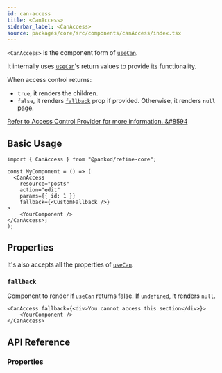 ```yaml
---
id: can-access
title: <CanAccess>
siderbar_label: <CanAccess>
source: packages/core/src/components/canAccess/index.tsx
---
```


`<CanAccess>` is the component form of [`useCan`][use-can].

It internally uses [`useCan`][use-can]'s return values to provide its functionality.

When access control returns:

-   `true`, it renders the children.
-   `false`, it renders [`fallback`](#fallback) prop if provided. Otherwise, it renders `null` page.

[Refer to Access Control Provider for more information. &#8594][access-control-provider]

## Basic Usage

```tsx
import { CanAccess } from "@pankod/refine-core";

const MyComponent = () => (
  <CanAccess
    resource="posts"
    action="edit"
    params={{ id: 1 }}
    fallback={<CustomFallback />}
>
    <YourComponent />
</CanAccess>;
);
```

## Properties

It's also accepts all the properties of [`useCan`](/docs/api-reference/core/hooks/accessControl/useCan/#properties).

### `fallback`

Component to render if [`useCan`][use-can] returns false. If `undefined`, it renders `null`.

```tsx
<CanAccess fallback={<div>You cannot access this section</div>}>
    <YourComponent />
</CanAccess>
```

## API Reference

### Properties

<PropsTable module="@pankod/refine-core/CanAccess"/>

[use-can]: /docs/api-reference/core/hooks/accessControl/useCan/
[access-control-provider]: /docs/api-reference/core/providers/accessControl-provider/
